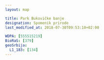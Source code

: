 ```yaml
---
layout: map

title: Park Bukovičke banje
designation: Spomenik prirode
last_modified_at: 2018-07-30T09:53:10+02:00

WDPA: [555515219]
BioRaS: [379]
geoSrbija:
  L1_183: [134]
---
```

